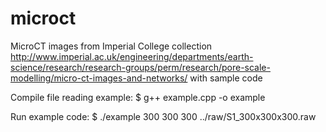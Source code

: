 # microct
MicroCT images from Imperial College collection http://www.imperial.ac.uk/engineering/departments/earth-science/research/research-groups/perm/research/pore-scale-modelling/micro-ct-images-and-networks/ with sample code

Compile file reading example:
  $ g++ example.cpp -o example

Run example code:
  $ ./example 300 300 300 ../raw/S1\_300x300x300.raw


